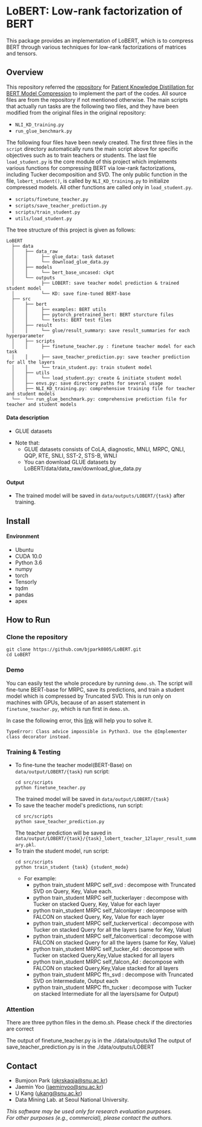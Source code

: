 # LoBERT: Low-rank factorization of BERT

This package provides an implementation of LoBERT, which is to compress BERT
through various techniques for low-rank factorizations of matrices and tensors.

## Overview

This repository referred the [repository](https://github.com/intersun/PKD-for-BERT-Model-Compression)
for [Patient Knowledge Distillation for BERT Model Compression](https://arxiv.org/abs/1908.09355) to implement the part of the codes.
All source files are from the repository if not mentioned otherwise.
The main scripts that actually run tasks are the following two files, and they 
have been modified from the original files in the original repository:
- `NLI_KD_training.py`
- `run_glue_benchmark.py` 

The following four files have been newly created.
The first three files in the `script` directory automatically runs the main
script above for specific objectives such as to train teachers or students.
The last file `load_student.py` is the core module of this project which implements various
functions for compressing BERT via low-rank factorizations, including Tucker
decomposition and SVD.
The only public function in the file, `lobert_student()`,  is called by
`NLI_KD_training.py` to initialize compressed models.
All other functions are called only in `load_student.py`.      
- `scripts/finetune_teacher.py`
- `scripts/save_teacher_prediction.py`
- `scripts/train_student.py`
- `utils/load_student.py`

The tree structure of this project is given as follows:

``` Unicode
LoBERT
  ├── data
  │    ├── data_raw
  │    │     ├── glue_data: task dataset
  │    │     └── download_glue_data.py
  │    ├── models
  │    │     └── bert_base_uncased: ckpt
  │    └── outputs
  │          ├── LOBERT: save teacher model prediction & trained student model 
  │          └── KD: save fine-tuned BERT-base
  ├── src
  │    ├── bert
  │    │     ├── examples: BERT utils 
  │    │     ├── pytorch_pretrained_bert: BERT sturcture files
  │    │     └── tests: BERT test files
  │    ├── result
  │    │     └── glue/result_summary: save result_summaries for each hyperparameter
  │    ├── scripts
  │    │     ├── finetune_teacher.py : finetune teacher model for each task
  │    │     ├── save_teacher_prediction.py: save teacher prediction for all the layers 
  │    │     └── train_student.py: train student model 
  │    ├── utils
  │    │     └── load_student.py: create & initiate student model
  │    ├── envs.py: save directory paths for several usage
  │    ├── NLI_KD_training.py: comprehensive training file for teacher and student models
  └──  └── run_glue_benchmark.py: comprehensive prediction file for teacher and student models
```

#### Data description
- GLUE datasets

* Note that: 
    * GLUE datasets consists of CoLA, diagnostic, MNLI, MRPC, QNLI, QQP, RTE, SNLI, SST-2, STS-B, WNLI
    * You can download GLUE datasets by LoBERT/data/data_raw/download_glue_data.py
   
#### Output
* The trained model will be saved in `data/outputs/LOBERT/{task}` after training.

## Install

#### Environment 
* Ubuntu
* CUDA 10.0
* Python 3.6
* numpy
* torch
* Tensorly
* tqdm
* pandas
* apex

## How to Run

### Clone the repository

```
git clone https://github.com/bjpark0805/LoBERT.git
cd LoBERT
```

### Demo

You can easily test the whole procedure by running `demo.sh`.
The script will fine-tune BERT-base for MRPC, save its predictions, and train a
student model which is compressed by Truncated SVD.
This is run only on machines with GPUs, because of an assert statement in
`finetune_teacher.py`, which is run first in `demo.sh`. 

In case the following error, this [link](https://github.com/NVIDIA/apex/issues/116) will help you to solve it.
```
TypeError: Class advice impossible in Python3. Use the @Implementer class decorator instead.
```

### Training & Testing

* To fine-tune the teacher model(BERT-Base) on `data/output/LOBERT/{task}` run script:
    ```    
    cd src/scripts
    python finetune_teacher.py
    ```
    The trained model will be saved in `data/output/LOBERT/{task}`
* To save the teacher model's predictions, run script:
    ```
    cd src/scripts
    python save_teacher_prediction.py
    ```
    The teacher prediction will be saved in `data/output/LOBERT/{task}/{task}_lobert_teacher_12layer_result_summary.pkl`.
* To train the student model, run script:
    ```
    cd src/scripts
    python train_student {task} {student_mode}
    ```
    * For example:
        * python train_student MRPC self_svd : decompose with Truncated SVD on Query, Key, Value each.
        * python train_student MRPC self_tuckerlayer : decompose with Tucker on stacked Query, Key, Value for each layer
        * python train_student MRPC self_falconlayer : decompose with FALCON on stacked Query, Key, Value for each layer
        * python train_student MRPC self_tuckervertical : decompose with Tucker on stacked Query for all the layers (same for Key, Value)
        * python train_student MRPC self_falconvertical : decompose with FALCON on stacked Query for all the layers (same for Key, Value)
        * python train_student MRPC self_tucker_4d : decompose with Tucker on stacked Query,Key,Value stacked for all layers
        * python train_student MRPC self_falcon_4d : decompose with FALCON on stacked Query,Key,Value stacked for all layers
        * python train_student MRPC ffn_svd : decompose with Truncated SVD on Intermediate, Output each
        * python train_student MRPC ffn_tucker : decompose with Tucker on stacked Intermediate for all the layers(same for Output) 


### Attention
There are three python files in the demo.sh.
Please check if the directories are correct

The output of finetune_teacher.py is in the ./data/outputs/kd
The output of save_teacher_prediction.py is in the ./data/outputs/LOBERT


## Contact

- Bumjoon Park (qkrskaqja@snu.ac.kr)
- Jaemin Yoo (jaeminyoo@snu.ac.kr)
- U Kang (ukang@snu.ac.kr)
- Data Mining Lab. at Seoul National University.

*This software may be used only for research evaluation purposes.*  
*For other purposes (e.g., commercial), please contact the authors.*
